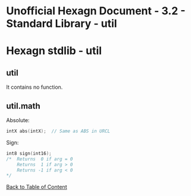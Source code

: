 # Unofficial Hexagn Document - 3.2 - Standard Library - util
# Hexagn stdlib - util
## util
It contains no function.

## util.math
Absolute:
```c
intX abs(intX);  // Same as ABS in URCL
```

Sign:
```c
int8 sign(int16);
/*  Returns  0 if arg = 0
    Returns  1 if arg > 0
    Returns -1 if arg < 0
*/
```

[Back to Table of Content](index.html)